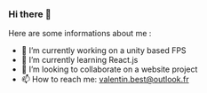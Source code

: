 ### Hi there 👋

Here are some informations about me :

- 🔭 I’m currently working on a unity based FPS
- 🌱 I’m currently learning React.js
- 👯 I’m looking to collaborate on a website project
- 📫 How to reach me: valentin.best@outlook.fr


<!-- - 🤔 I’m looking for help with ... 
- 💬 Ask me about ...
- 😄 Pronouns: ...
- ⚡ Fun fact: ...
-->
